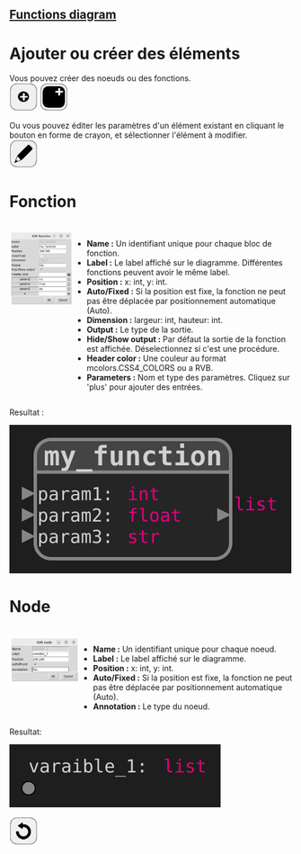 ## [Functions diagram](../README_fr.md)
# Ajouter ou créer des éléments

Vous pouvez créer des noeuds ou des fonctions.  
![add_function](../images/add_node.png)
![add_function](../images/add_function.png)

Ou vous pouvez éditer les paramètres d'un élément existant en cliquant le bouton en forme de crayon, et sélectionner l'élément à modifier.  
![edit](../images/edit.png) 

# Fonction
<br>
<div style="display:table">
  <div style="display:table-cell; vertical-align:top;">
    <img src="assets/window_add_function.png">
  </div>
    <div style="display:table-cell; vertical-align:top;">
    <ul>
      <li><b>Name :</b> Un identifiant unique pour chaque bloc de fonction.</li>
      <li><b>Label :</b> Le label affiché sur le diagramme. Différentes fonctions peuvent avoir le même label.</li>
      <li><b>Position :</b> x: int, y: int.</li>
      <li><b>Auto/Fixed :</b> Si la position est fixe, la fonction ne peut pas être déplacée par positionnement automatique (Auto).</li>
      <li><b>Dimension :</b> largeur: int, hauteur: int.</li>
      <li><b>Output :</b> Le type de la sortie.</li>
      <li><b>Hide/Show output :</b> Par défaut la sortie de la fonction est affichée. Déselectionnez si c'est une procédure.</li>
      <li><b>Header color :</b> Une couleur au format mcolors.CSS4_COLORS ou a RVB.</li>
      <li><b>Parameters :</b> Nom et type des paramètres. Cliquez sur 'plus' pour ajouter des entrées.</b> </li>
    </ul>  
  </div>
</div>

Resultat : 

![test](assets/example_add_function.svg)

# Node
<br>
<div style="display:table">
  <div style="display:table-cell; vertical-align:top;">
    <img src="assets/window_add_node.png">
  </div>
    <div style="display:table-cell; vertical-align:top;">
    <ul>
      <li><b>Name :</b> Un identifiant unique pour chaque noeud.</li>
      <li><b>Label :</b> Le label affiché sur le diagramme.</li>
      <li><b>Position :</b> x: int, y: int.</li>
      <li><b>Auto/Fixed :</b> Si la position est fixe, la fonction ne peut pas être déplacée par positionnement automatique (Auto).</li>
      <li><b>Annotation :</b> Le type du noeud.</li>
    </ul>  
  </div>
</div>

Resultat: 

![test](assets/example_add_node.svg)


[![back](assets/back.png)](../README_fr.md)